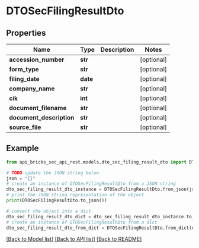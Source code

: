 # DTOSecFilingResultDto


## Properties

Name | Type | Description | Notes
------------ | ------------- | ------------- | -------------
**accession_number** | **str** |  | [optional] 
**form_type** | **str** |  | [optional] 
**filing_date** | **date** |  | [optional] 
**company_name** | **str** |  | [optional] 
**cik** | **int** |  | [optional] 
**document_filename** | **str** |  | [optional] 
**document_description** | **str** |  | [optional] 
**source_file** | **str** |  | [optional] 

## Example

```python
from api_bricks_sec_api_rest.models.dto_sec_filing_result_dto import DTOSecFilingResultDto

# TODO update the JSON string below
json = "{}"
# create an instance of DTOSecFilingResultDto from a JSON string
dto_sec_filing_result_dto_instance = DTOSecFilingResultDto.from_json(json)
# print the JSON string representation of the object
print(DTOSecFilingResultDto.to_json())

# convert the object into a dict
dto_sec_filing_result_dto_dict = dto_sec_filing_result_dto_instance.to_dict()
# create an instance of DTOSecFilingResultDto from a dict
dto_sec_filing_result_dto_from_dict = DTOSecFilingResultDto.from_dict(dto_sec_filing_result_dto_dict)
```
[[Back to Model list]](../README.md#documentation-for-models) [[Back to API list]](../README.md#documentation-for-api-endpoints) [[Back to README]](../README.md)


